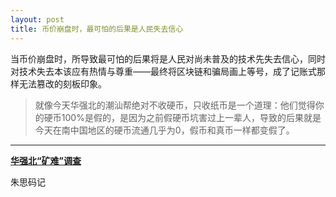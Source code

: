 ```yaml
---
layout: post
title: 币价崩盘时，最可怕的后果是人民失去信心
---
```


当币价崩盘时，所导致最可怕的后果将是人民对尚未普及的技术先失去信心，同时对技术失去本该应有热情与尊重——最终将区块链和骗局画上等号，成了记账式那样无法篡改的刻板印象。

>就像今天华强北的潮汕帮绝对不收硬币，只收纸币是一个道理：他们觉得你的硬币100%是假的，是因为之前假硬币坑害过上一辈人，导致的后果就是今天在南中国地区的硬币流通几乎为0，假币和真币一样都变假了。

---

**[华强北“矿难”调查](https://mp.weixin.qq.com/s/ojyw_jyfSXVP5SxnHvdt5Q)**

朱思码记